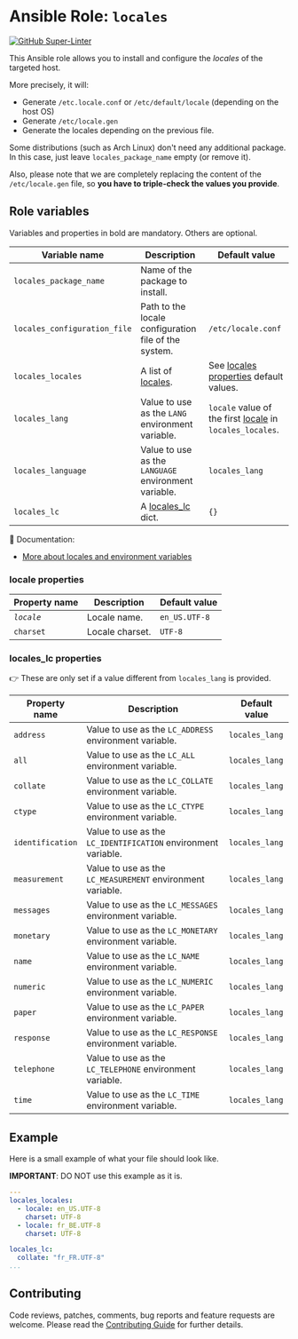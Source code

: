 # Ansible Role: `locales`

[![GitHub Super-Linter](https://github.com/Frzk/ansible-role-locales/actions/workflows/linter.yml/badge.svg)](https://github.com/marketplace/actions/super-linter)

This Ansible role allows you to install and configure the *locales* of the targeted host.

More precisely, it will:
  - Generate `/etc.locale.conf` or `/etc/default/locale` (depending on the host OS)
  - Generate `/etc/locale.gen`
  - Generate the locales depending on the previous file.

Some distributions (such as Arch Linux) don't need any additional package. In this case, just leave `locales_package_name` empty (or remove it).

Also, please note that we are completely replacing the content of the `/etc/locale.gen` file, so **you have to triple-check the values you provide**.

## Role variables

Variables and properties in bold are mandatory. Others are optional.

| Variable name                | Description                                          | Default value                                                                  |
| ---------------------------- | ---------------------------------------------------- | ------------------------------------------------------------------------------ |
| `locales_package_name`       | Name of the package to install.                      |                                                                                |
| `locales_configuration_file` | Path to the locale configuration file of the system. | `/etc/locale.conf`                                                             |
| `locales_locales`            | A list of [locales](#locale-properties).             | See [locales properties](#locale-properties) default values.                   |
| `locales_lang`               | Value to use as the `LANG` environment variable.     | `locale` value of the first [locale](#locale-properties) in `locales_locales`. |
| `locales_language`           | Value to use as the `LANGUAGE` environment variable. | `locales_lang`                                                                 |
| `locales_lc`                 | A [locales_lc](#locales_lc-properties) dict.         | `{}`                                                                           |

:green_book: Documentation:

- [More about locales and environment variables](https://www.gnu.org/software/gettext/manual/html_node/Setting-the-POSIX-Locale.html#Setting-the-POSIX-Locale)

### locale properties

| Property name   | Description     | Default value |
| --------------- | --------------- |-------------- |
| *`locale`*      | Locale name.    | `en_US.UTF-8` |
| `charset`       | Locale charset. | `UTF-8`       |

### locales_lc properties

:point_right: These are only set if a value different from `locales_lang` is provided.

| Property  name   | Description                                                   | Default value  |
| ---------------- | ------------------------------------------------------------- | -------------- |
| `address`        | Value to use as the `LC_ADDRESS` environment variable.        | `locales_lang` |
| `all`            | Value to use as the `LC_ALL` environment variable.            | `locales_lang` |
| `collate`        | Value to use as the `LC_COLLATE` environment variable.        | `locales_lang` |
| `ctype`          | Value to use as the `LC_CTYPE` environment variable.          | `locales_lang` |
| `identification` | Value to use as the `LC_IDENTIFICATION` environment variable. | `locales_lang` |
| `measurement`    | Value to use as the `LC_MEASUREMENT` environment variable.    | `locales_lang` |
| `messages`       | Value to use as the `LC_MESSAGES` environment variable.       | `locales_lang` |
| `monetary`       | Value to use as the `LC_MONETARY` environment variable.       | `locales_lang` |
| `name`           | Value to use as the `LC_NAME` environment variable.           | `locales_lang` |
| `numeric`        | Value to use as the `LC_NUMERIC` environment variable.        | `locales_lang` |
| `paper`          | Value to use as the `LC_PAPER` environment variable.          | `locales_lang` |
| `response`       | Value to use as the `LC_RESPONSE` environment variable.       | `locales_lang` |
| `telephone`      | Value to use as the `LC_TELEPHONE` environment variable.      | `locales_lang` |
| `time`           | Value to use as the `LC_TIME` environment variable.           | `locales_lang` |


## Example

Here is a small example of what your file should look like.

**IMPORTANT**: DO NOT use this example as it is.

```yaml
---
locales_locales:
  - locale: en_US.UTF-8
    charset: UTF-8
  - locale: fr_BE.UTF-8
    charset: UTF-8

locales_lc:
  collate: "fr_FR.UTF-8"
...
```


## Contributing

Code reviews, patches, comments, bug reports and feature requests are welcome. Please read the [Contributing Guide](CONTRIBUTING.md) for further details.
